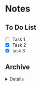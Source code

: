 # Notes

## To Do List

- [ ] Task 1
- [X] Task 2
- [X] task 3

## Archive

<details>
<details>
    <summary>Project A (6/4/2020)</summary>

+ Jira ticket: [JIRA-1](https://www.jira.com/browse/JIRA-1)
+ ensure proper folder
+ confirm that logs says so 
+ check that c++ runtime 12.0 are installed
+ upgrade: (~~remove 6.5~~ needed for configuration) and replace with 6.7
</details>
